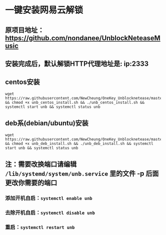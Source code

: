 # 一键安装网易云解锁
## 原项目地址：https://github.com/nondanee/UnblockNeteaseMusic
## 安装完成后，默认解锁HTTP代理地址是: ip:2333

## centos安装
```
wget https://raw.githubusercontent.com/NewCheung/OneKey_Unblocknetease/master/unb_centos_install.sh && chmod +x unb_centos_install.sh && ./unb_centos_install.sh && systemctl start unb && systemctl status unb
```

## deb系(debian/ubuntu)安装
```
wget https://raw.githubusercontent.com/NewCheung/OneKey_Unblocknetease/master/unb_deb_install.sh && chmod +x unb_deb_install.sh && ./unb_deb_install.sh && systemctl start unb && systemctl status unb
```

## 注：需要改换端口请编辑 ```/lib/systemd/system/unb.service``` 里的文件 -p 后面更改你需要的端口

### 添加开机自启：```systemctl enable unb ```

### 去除开机自启：```systemctl disable unb```

### 重启：```systemctl restart unb```

